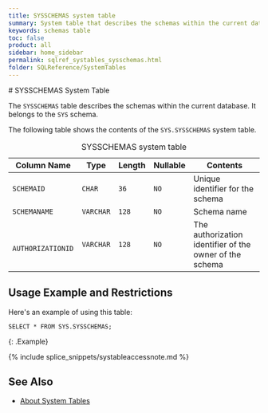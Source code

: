 ```yaml
---
title: SYSSCHEMAS system table
summary: System table that describes the schemas within the current database.
keywords: schemas table
toc: false
product: all
sidebar: home_sidebar
permalink: sqlref_systables_sysschemas.html
folder: SQLReference/SystemTables
---
```

<section>
<div class="TopicContent" data-swiftype-index="true" markdown="1">
# SYSSCHEMAS System Table

The `SYSSCHEMAS` table describes the schemas within the current
database. It belongs to the `SYS` schema.

The following table shows the contents of the `SYS.SYSSCHEMAS` system table.

<table>
    <caption>SYSSCHEMAS system table</caption>
    <col />
    <col />
    <col />
    <col />
    <col />
    <thead>
        <tr>
            <th>Column Name</th>
            <th>Type</th>
            <th>Length</th>
            <th>Nullable</th>
            <th>Contents</th>
        </tr>
    </thead>
    <tbody>
        <tr>
            <td><code>SCHEMAID</code></td>
            <td><code>CHAR</code></td>
            <td><code>36</code></td>
            <td><code>NO</code></td>
            <td>Unique identifier for the schema</td>
        </tr>
        <tr>
            <td><code>SCHEMANAME</code></td>
            <td><code>VARCHAR</code></td>
            <td><code>128</code></td>
            <td><code>NO</code></td>
            <td>Schema name</td>
        </tr>
        <tr>
            <td><code> AUTHORIZATIONID</code></td>
            <td><code>VARCHAR</code></td>
            <td><code>128</code></td>
            <td><code>NO</code></td>
            <td>The authorization identifier of the owner of the schema</td>
        </tr>
    </tbody>
</table>

## Usage Example and Restrictions

Here's an example of using this table:

```
SELECT * FROM SYS.SYSSCHEMAS;
```
{: .Example}

{% include splice_snippets/systableaccessnote.md %}

## See Also

* [About System Tables](sqlref_systables_intro.html)

</div>
</section>
